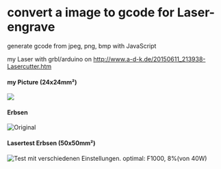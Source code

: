 # convert a image to gcode for Laser-engrave
generate gcode from jpeg, png, bmp with JavaScript

my Laser with grbl/arduino on http://www.a-d-k.de/20150611_213938-Lasercutter.htm

#### my Picture (24x24mm²) ####
![](https://cloud.githubusercontent.com/assets/3751286/10120507/335d9616-64bd-11e5-97c4-467d5f5e6e8b.jpg)

#### Erbsen ####
![Original](https://cloud.githubusercontent.com/assets/3751286/10120509/4661647c-64bd-11e5-90ad-499d471e8555.png)

#### Lasertest Erbsen (50x50mm²) ####
![Test](https://cloud.githubusercontent.com/assets/3751286/10120508/3dfb0f5e-64bd-11e5-9727-f4dbdd309022.jpg)
mit verschiedenen Einstellungen.
optimal: F1000, 8%(von 40W)
